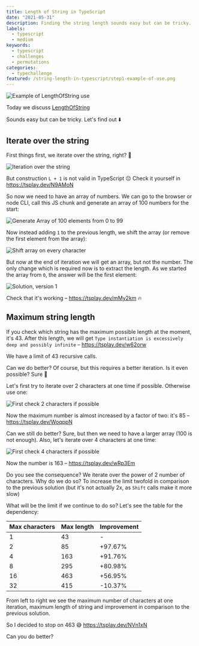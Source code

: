 ```yaml
---
title: Length of String in TypeScript
date: "2021-05-31"
description: Finding the string length sounds easy but can be tricky.
labels:
  - typescript
  - medium
keywords:
  - typescript
  - challenges
  - permutations
categories:
  - typechallenge
featured: /string-length-in-typescript/step1-example-of-use.png
---
```


![Example of LengthOfString use](/string-length-in-typescript/step1-example-of-use.png)

Today we discuss [LengthOfString](https://github.com/type-challenges/type-challenges/blob/master/questions/298-medium-length-of-string/README.md)

Sounds easy but can be tricky. Let's find out ⬇️

## Iterate over the string

First things first, we iterate over the string, right? 🧐

![Iteration over the string](/string-length-in-typescript/step2-iteration-over-string.png)

But construction `L + 1` is not valid in TypeScript 😔 Check it yourself in https://tsplay.dev/N9AMoN

So now we need to have an array of numbers. We can go to the browser or node CLI, call this JS chunk and generate an array of 100 numbers for the start:

![Generate Array of 100 elements from 0 to 99](/string-length-in-typescript/step3-array-of-numbers.png)

Now instead adding `1` to the previous length, we shift the array (or remove the first element from the array):

![Shift array on every character](/string-length-in-typescript/step4-shift-array.png)

But now at the end of iteration we will get an array, but not the number. The only change which is required now is to extract the length. As we started the array from `0`, the answer will be the first element:

![Solution, version 1](/string-length-in-typescript/step5-solution-v1.png)

Check that it's working – https://tsplay.dev/mMy2km 🔥

## Maximum string length

If you check which string has the maximum possible length at the moment, it's 43. After this length, we will get `Type instantiation is excessively deep and possibly infinite` – https://tsplay.dev/w62orw

We have a limit of 43 recursive calls.

Can we do better? Of course, but this requires a better iteration. Is it even possible? Sure 🚀

Let's first try to iterate over 2 characters at one time if possible. Otherwise use one:

![First check 2 characters if possible](/string-length-in-typescript/step6-check-2-characters-if-possible.png)

Now the maximum number is almost increased by a factor of two: it's 85 – https://tsplay.dev/WoqppN

Can we still do better? Sure, but then we need to have a larger array (100 is not enough). Also, let's iterate over 4 characters at one time:

![First check 4 characters if possible](/string-length-in-typescript/step7-check-4-characters-if-possible.png)

Now the number is 163 – https://tsplay.dev/wRp3Em

Do you see the consequence? We iterate over the power of 2 number of characters. Why do we do so? To increase the limit twofold in comparison to the previous solution (but it's not actually 2x, as `Shift` calls make it more slow)

What will be the limit if we continue to do so? Let's see the table for the dependency:

| Max characters | Max length | Improvement |
| :------------- | :--------- | :---------- |
| 1              | 43         | -           |
| 2              | 85         | +97.67%     |
| 4              | 163        | +91.76%     |
| 8              | 295        | +80.98%     |
| 16             | 463        | +56.95%     |
| 32             | 415        | -10.37%     |

From left to right we see the maximum number of characters at one iteration, maximum length of string and improvement in comparison to the previous solution.

So I decided to stop on 463 😅 https://tsplay.dev/NVn1xN

Can you do better?
